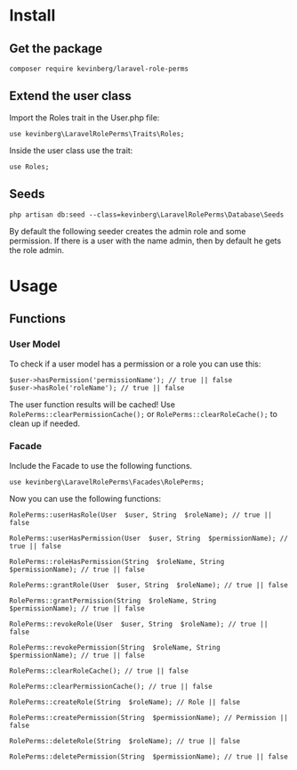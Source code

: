 # Install

## Get the package



    composer require kevinberg/laravel-role-perms



## Extend the user class



Import the Roles trait in the User.php file:



    use kevinberg\LaravelRolePerms\Traits\Roles;



Inside the user class use the trait:



    use Roles;



## Seeds



    php artisan db:seed --class=kevinberg\LaravelRolePerms\Database\Seeds



By default the following seeder creates the admin role and some permission. If there is a user with the name admin, then by default he gets the role admin.



# Usage



## Functions



### User Model

To check if a user model has a permission or a role you can use this:

    $user->hasPermission('permissionName'); // true || false
    $user->hasRole('roleName'); // true || false

The user function results will be cached!
Use `RolePerms::clearPermissionCache();` or `RolePerms::clearRoleCache();` to clean up if needed.

### Facade

Include the Facade to use the following functions.

    use kevinberg\LaravelRolePerms\Facades\RolePerms;

Now you can use the following functions:

    RolePerms::userHasRole(User  $user, String  $roleName); // true || false

    RolePerms::userHasPermission(User  $user, String  $permissionName); // true || false

	RolePerms::roleHasPermission(String  $roleName, String  $permissionName); // true || false

	RolePerms::grantRole(User  $user, String  $roleName); // true || false

	RolePerms::grantPermission(String  $roleName, String  $permissionName); // true || false

	RolePerms::revokeRole(User  $user, String  $roleName); // true || false

	RolePerms::revokePermission(String  $roleName, String  $permissionName); // true || false

	RolePerms::clearRoleCache(); // true || false

	RolePerms::clearPermissionCache(); // true || false

	RolePerms::createRole(String  $roleName); // Role || false

	RolePerms::createPermission(String  $permissionName); // Permission || false

	RolePerms::deleteRole(String  $roleName); // true || false

	RolePerms::deletePermission(String  $permissionName); // true || false